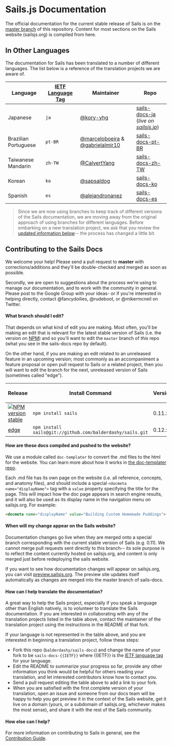 # Sails.js Documentation

The official documentation for the current stable release of Sails is on the [master branch](github.com/balderdashy/sails-docs) of this repository.  Content for most sections on the Sails website (sailsjs.org) is compiled from here.


## In Other Languages

The documentation for Sails has been translated to a number of different languages.  The list below is a reference of the translation projects we are aware of.

| Language                     | [IETF Language Tag](https://en.wikipedia.org/wiki/IETF_language_tag)  | Maintainer        | Repo                               |
| ---------------------------- | ------- | ------------------ | ---------------------------------- |
| Japanese                     | `ja`    | [@kory-yhg](https://github.com/kory-yhg)      | [sails-docs-ja](https://github.com/balderdashy/sails-docs/tree/ja) <br/>(_live on [sailsjs.jp](http://sailsjs.jp)_)
| Brazilian Portuguese         | `pt-BR` | [@marceloboeira](https://github.com/marceloboeira) & [@gabrielalmir10](https://github.com/gabrielalmir10)   | [sails-docs-pt-BR](https://github.com/balderdashy/sails-docs/tree/pt-BR)
| Taiwanese Mandarin           | `zh-TW` | [@CalvertYang](https://github.com/CalvertYang)   | [sails-docs-zh-TW](https://github.com/balderdashy/sails-docs/tree/zh-TW)
| Korean                       | `ko`    | [@sapsaldog](https://github.com/sapsaldog)   | [sails-docs-ko](https://github.com/balderdashy/sails-docs/tree/ko)
| Spanish                      | `es`    | [@alejandronanez](https://github.com/alejandronanez)   | [sails-docs-es](https://github.com/balderdashy/sails-docs/tree/es)

> Since we are now using branches to keep track of different versions of the Sails documentation, we are moving away from the original approach of using branches for different languages.  Before embarking on a new translation project, we ask that you review the [updated information below](#how-can-i-help-translate-the-documentation)-- the process has changed a little bit.



## Contributing to the Sails Docs

We welcome your help!  Please send a pull request to **master** with corrections/additions and they'll be double-checked and merged as soon as possible.

Secondly, we are open to suggestions about the process we're using to manage our documentation, and to work with the community in general.  Please post to the Google Group with your ideas- or if you're interested in helping directly, contact @fancydoilies, @rudeboot, or @mikermcneil on Twitter.

#### What branch should I edit?

That depends on what kind of edit you are making.  Most often, you'll be making an edit that is relevant for the latest stable version of Sails (i.e. the version on [NPM](npmjs.org/package/sails)) and so you'll want to edit the `master` branch of _this_ repo (what you see in the sails-docs repo by default).

On the other hand, if you are making an edit related to an unreleased feature in an upcoming version; most commonly as an accompaniment a feature proposal or open pull request to Sails or a related project, then you will want to edit the branch for the next, unreleased version of Sails (sometimes called "edge").


| Release               | Install Command          | Version      | `sails-docs` Branch
|-----------------------|--------------------------|-------------------|--------------------------|
| [![NPM version](https://badge.fury.io/js/sails.png)](http://badge.fury.io/js/sails) [stable](https://github.com/balderdashy/sails/tree/stable)                | `npm install sails`      | 0.11.x |  [`master`](https://github.com/balderdashy/sails-docs/tree/master)
| [edge](https://github.com/balderdashy/sails/tree/master)                | `npm install sails@git://github.com/balderdashy/sails.git` | 0.12.x |  [`0.12`](https://github.com/balderdashy/sails-docs/tree/0.12)


#### How are these docs compiled and pushed to the website?

We use a module called `doc-templater` to convert the .md files to the html for the website. You can learn more about how it works in [the doc-templater repo](https://github.com/uncletammy/doc-templater).

Each .md file has its own page on the website (i.e. all reference, concepts, and anatomy files), and should include a special `<docmeta name="displayName">` tag with a `value` property specifying the title for the page.  This will impact how the doc page appears in search engine results, and it will also be used as its display name in the navigation menu on sailsjs.org.  For example:

```markdown
<docmeta name="displayName" value="Building Custom Homemade Puddings">
```

#### When will my change appear on the Sails website?

Documentation changes go live when they are merged onto a special branch corresponding with the current stable version of Sails (e.g. 0.11). We cannot merge pull requests sent directly to this branch-- its sole purpose is to reflect the content currently hosted on sailsjs.org, and content is only merged just before redeploying the sails website.

If you want to see how documentation changes will appear on sailsjs.org, you can visit [preview.sailsjs.org](http://preview.sailsjs.org). The preview site updates itself automatically as changes are merged into the master branch of sails-docs.


#### How can I help translate the documentation?

A great way to help the Sails project, especially if you speak a language other than English natively, is to volunteer to translate the Sails documentation.  If you are interested in collaborating with any of the translation projects listed in the table above, contact the maintainer of the translation project using the instructions in the README of that fork. 

If your language is not represented in the table above, and you are interested in beginning a translation project, follow these steps:

+ Fork this repo (`balderdashy/sails-docs`) and change the name of your fork to be `sails-docs-{{IETF}}` where {{IETF}} is the [IETF language tag](https://en.wikipedia.org/wiki/IETF_language_tag) for your language.
+ Edit the README to summarize your progress so far, provide any other information you think would be helpful for others reading your translation, and let interested contributors know how to contact you.
+ Send a pull request editing the table above to add a link to your fork.
+ When you are satisfied with the first complete version of your translation, open an issue and someone from our docs team will be happy to help you get preview it in the context of the Sails website, get it live on a domain (yours, or a subdomain of sailsjs.org, whichever makes the most sense), and share it with the rest of the Sails community.


#### How else can I help?

For more information on contributing to Sails in general, see the [Contribution Guide](https://github.com/balderdashy/sails/blob/master/CONTRIBUTING.md).
